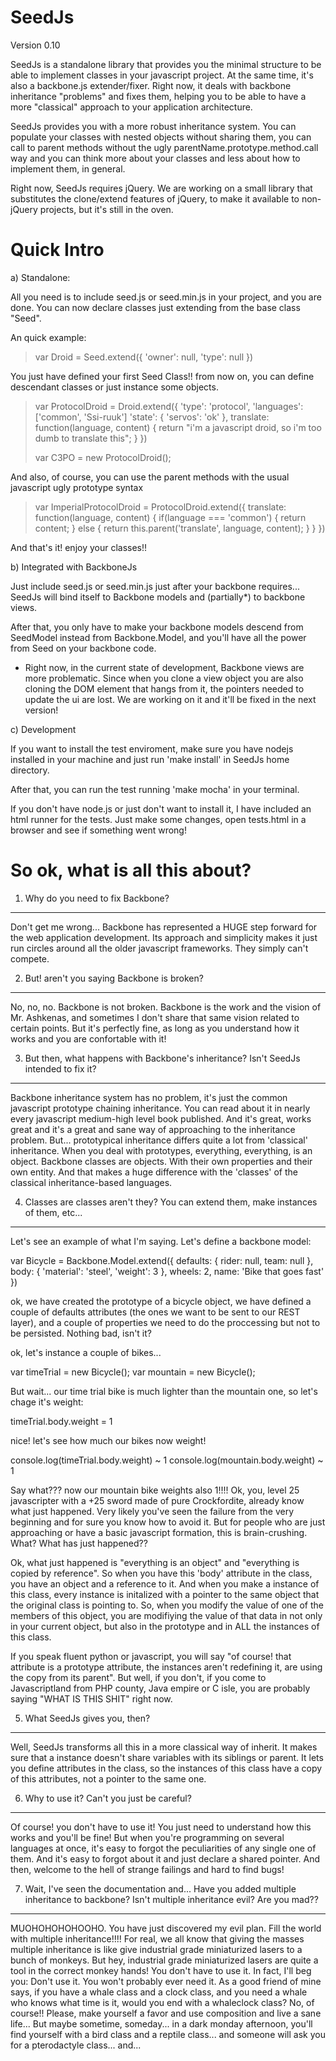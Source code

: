 SeedJs
======
Version 0.10

SeedJs is a standalone library that provides you the minimal structure to be able to implement classes in your javascript project. At the same time, it's also a backbone.js extender/fixer. Right now, it deals with backbone inheritance "problems" and fixes them, helping you to be able to have a more "classical" approach to your application architecture.

SeedJs provides you with a more robust inheritance system. You can populate your classes with nested objects without sharing them, you can call to parent methods without the ugly parentName.prototype.method.call way and you can think more about your classes and less about how to implement them, in general.

Right now, SeedJs requires jQuery. We are working on a small library that substitutes the clone/extend features of jQuery, to make it available to non-jQuery projects, but it's still in the oven.

Quick Intro
===========

a) Standalone:

All you need is to include seed.js or seed.min.js in your project, and you are done. You can now declare classes just extending from the base class "Seed".

An quick example:

>    var Droid = Seed.extend({
>       'owner': null,
>       'type': null
>    })

You just have defined your first Seed Class!! from now on, you can define descendant classes or just instance some objects.

> var ProtocolDroid = Droid.extend({
>   'type': 'protocol',
>    'languages':['common', 'Ssi-ruuk']
>    'state': {
>        'servos': 'ok'
>    },
>    translate: function(language, content) {
>       return "i'm a javascript droid, so i'm too dumb to translate this";
>    }
> })
>
> var C3PO = new ProtocolDroid();

And also, of course, you can use the parent methods with the usual javascript ugly prototype syntax

> var ImperialProtocolDroid = ProtocolDroid.extend({
>    translate: function(language, content) {
>        if(language === 'common') {
>            return content;
>        } else {
>            return this.parent('translate', language, content);
>        }
>    }
> })

And that's it! enjoy your classes!!


b) Integrated with BackboneJs

Just include seed.js or seed.min.js just after your backbone requires... SeedJs will bind itself to Backbone models and (partially*) to backbone views.

After that, you only have to make your backbone models descend from SeedModel instead from Backbone.Model, and you'll have all the power from Seed on your backbone code.

* Right now, in the current state of development, Backbone views are more problematic. Since when you clone a view object you are also cloning the DOM element that hangs from it, the pointers needed to update the ui are lost. We are working on it and it'll be fixed in the next version!



c) Development

If you want to install the test enviroment, make sure you have nodejs installed in your machine and just run 'make install' in SeedJs home directory.

After that, you can run the test running 'make mocha' in your terminal.

If you don't have node.js or just don't want to install it, I have included an html runner for the tests. Just make some changes, open tests.html in a browser and see if something went wrong!




So ok, what is all this about?
==============================

1. Why do you need to fix Backbone?
-----------------------------------

Don't get me wrong... Backbone has represented a HUGE step forward for the web application development. Its approach and simplicity makes it just run circles around all the older javascript frameworks. They simply can't compete.

2. But! aren't you saying Backbone is broken?
-----------------------------------

No, no, no. Backbone is not broken. Backbone is the work and the vision of Mr. Ashkenas, and sometimes I don't share that same vision related to certain points. But it's perfectly fine, as long as you understand how it works and you are confortable with it!

3. But then, what happens with Backbone's inheritance? Isn't SeedJs intended to fix it?
-----------------------------------

Backbone inheritance system has no problem, it's just the common javascript prototype chaining inheritance. You can read about it in nearly every javascript medium-high level book published. And it's great, works great and it's a great and sane way of approaching to the inheritance problem.
But... prototypical inheritance differs quite a lot from 'classical' inheritance. When you deal with prototypes, everything, everything, is an object. Backbone classes are objects. With their own properties and their own entity. And that makes a huge difference with the 'classes' of the classical inheritance-based languages.

4. Classes are classes aren't they? You can extend them, make instances of them, etc...
-----------------------------------

Let's see an example of what I'm saying. Let's define a backbone model:

var Bicycle = Backbone.Model.extend({
    defaults: {
        rider: null,
        team: null
    },
    body: {
        'material': 'steel',
        'weight': 3
    },
    wheels: 2,
    name: 'Bike that goes fast'
})

ok, we have created the prototype of a bicycle object, we have defined a couple of defaults attributes (the ones we want to be sent to our REST layer), and a couple of properties we need to do the proccessing but not to be persisted. Nothing bad, isn't it?

ok, let's instance a couple of bikes...

var timeTrial = new Bicycle();
var mountain = new Bicycle();

But wait... our time trial bike is much lighter than the mountain one, so let's chage it's weight:

timeTrial.body.weight = 1

nice! let's see how much our bikes now weight!

console.log(timeTrial.body.weight)
~ 1
console.log(mountain.body.weight)
~ 1

Say what??? now our mountain bike weights also 1!!!! Ok, you, level 25 javascripter with a +25 sword made of pure Crockfordite, already know what just happened. Very likely you've seen the failure from the very beginning and for sure you know how to avoid it. But for people who are just approaching or have a basic javascript formation, this is brain-crushing. What? What has just happened??

Ok, what just happened is "everything is an object" and "everything is copied by reference". So when you have this 'body' attribute in the class, you have an object and a reference to it. And when you make a instance of this class, every instance is initalized with a pointer to the same object that the original class is pointing to. So, when you modify the value of one of the members of this object, you are modifiying the value of that data in not only in your current object, but also in the prototype and in ALL the instances of this class.

If you speak fluent python or javascript, you will say "of course! that attribute is a prototype attribute, the instances aren't redefining it, are using the copy from its parent". But well, if you don't, if you come to Javascriptland from PHP county, Java empire or C isle, you are probably saying "WHAT IS THIS SHIT" right now.

5. What SeedJs gives you, then?
-----------------------------------

Well, SeedJs transforms all this in a more classical way of inherit. It makes sure that a instance doesn't share variables with its siblings or parent. It lets you define attributes in the class, so the instances of this class have a copy of this attributes, not a pointer to the same one.

6. Why to use it? Can't you just be careful?
-----------------------------------

Of course! you don't have to use it! You just need to understand how this works and you'll be fine! But when you're programming on several languages at once, it's easy to forgot the peculiarities of any single one of them. And it's easy to forgot about it and just declare a shared pointer. And then, welcome to the hell of strange failings and hard to find bugs!

7. Wait, I've seen the documentation and... Have you added multiple inheritance to backbone? Isn't multiple inheritance evil? Are you mad??
-----------------------------------

MUOHOHOHOHOOHO. You have just discovered my evil plan. Fill the world with multiple inheritance!!!!
For real, we all know that giving the masses multiple inheritance is like give industrial grade miniaturized lasers to a bunch of monkeys. But hey, industrial grade miniaturized lasers are quite a tool in the correct monkey hands!
You don't have to use it. In fact, I'll beg you: Don't use it. You won't probably ever need it. As a good friend of mine says, if you have a whale class and a clock class, and you need a whale who knows what time is it, would you end with a whaleclock class? No, of course!! Please, make yourself a favor and use composition and live a sane life...
But maybe sometime, someday... in a dark monday afternoon, you'll find yourself with a bird class and a reptile class... and someone will ask you for a pterodactyle class... and...


